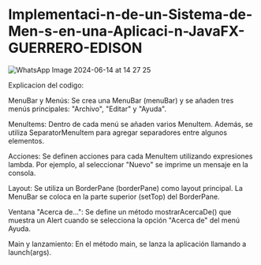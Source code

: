 # Implementaci-n-de-un-Sistema-de-Men-s-en-una-Aplicaci-n-JavaFX-GUERRERO-EDISON

![WhatsApp Image 2024-06-14 at 14 27 25](https://github.com/GuerreroEdison/Implementaci-n-de-un-Sistema-de-Men-s-en-una-Aplicaci-n-JavaFX-GUERRERO-EDISON/assets/172848826/465838ba-288f-413b-8681-678498422949)

Explicacion del codigo:

MenuBar y Menús: Se crea una MenuBar (menuBar) y se añaden tres menús principales: "Archivo", "Editar" y "Ayuda".

MenuItems: Dentro de cada menú se añaden varios MenuItem. Además, se utiliza SeparatorMenuItem para agregar separadores entre algunos elementos.

Acciones: Se definen acciones para cada MenuItem utilizando expresiones lambda. Por ejemplo, al seleccionar "Nuevo" se imprime un mensaje en la consola.

Layout: Se utiliza un BorderPane (borderPane) como layout principal. La MenuBar se coloca en la parte superior (setTop) del BorderPane.

Ventana "Acerca de...": Se define un método mostrarAcercaDe() que muestra un Alert cuando se selecciona la opción "Acerca de" del menú Ayuda.

Main y lanzamiento: En el método main, se lanza la aplicación llamando a launch(args).
